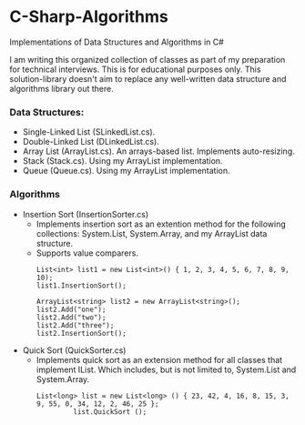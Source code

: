 # C-Sharp-Algorithms
Implementations of Data Structures and Algorithms in C#

I am writing this organized collection of classes as part of my preparation for technical interviews. This is for educational purposes only. This solution-library doesn't aim to replace any well-written data structure and algorithms library out there.


### Data Structures:
* Single-Linked List (SLinkedList.cs).
* Double-Linked List (DLinkedList.cs).
* Array List (ArrayList.cs). An arrays-based list. Implements auto-resizing.
* Stack (Stack.cs). Using my ArrayList implementation.
* Queue (Queue.cs). Using my ArrayList implementation.


### Algorithms
* Insertion Sort (InsertionSorter.cs)
  * Implements insertion sort as an extention method for the following collections: System.List, System.Array, and my ArrayList data structure.
  * Supports value comparers.
    ```
    List<int> list1 = new List<int>() { 1, 2, 3, 4, 5, 6, 7, 8, 9, 10);
    list1.InsertionSort();
    
    ArrayList<string> list2 = new ArrayList<string>();
    list2.Add("one");
    list2.Add("two");
    list2.Add("three");
    list2.InsertionSort();
    ```
* Quick Sort (QuickSorter.cs)
  * Implements quick sort as an extension method for all classes that implement IList<T>. Which includes, but is not limited to, System.List and System.Array.
    ```
    List<long> list = new List<long> () { 23, 42, 4, 16, 8, 15, 3, 9, 55, 0, 34, 12, 2, 46, 25 };
			 list.QuickSort ();
    ```
